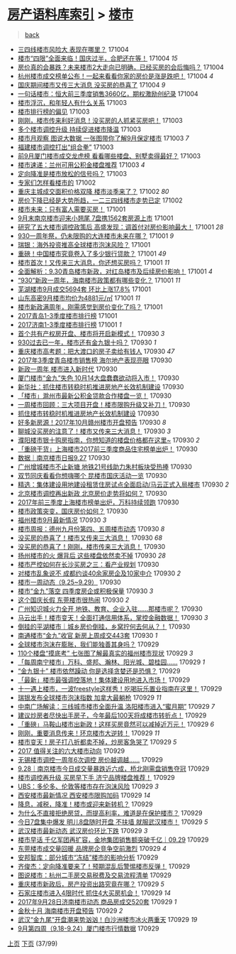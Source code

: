 [房产语料库索引](../../README.md)  > [楼市](楼市.md)
====
> [back](../README.md)

- [三四线楼市风险大 表现在哪里？](http://jkwz.applinzi.com/ittc/7020674279195280401.html#%E4%B8%89%E5%9B%9B%E7%BA%BF%E6%A5%BC%E5%B8%82%E9%A3%8E%E9%99%A9%E5%A4%A7+%E8%A1%A8%E7%8E%B0%E5%9C%A8%E5%93%AA%E9%87%8C%EF%BC%9F) 171004  
- [楼市“四限”全面来临！国庆过半，合肥还在等！](http://jkwz.applinzi.com/ittc/7020652140568249361.html#%E6%A5%BC%E5%B8%82%E2%80%9C%E5%9B%9B%E9%99%90%E2%80%9D%E5%85%A8%E9%9D%A2%E6%9D%A5%E4%B8%B4%EF%BC%81%E5%9B%BD%E5%BA%86%E8%BF%87%E5%8D%8A%EF%BC%8C%E5%90%88%E8%82%A5%E8%BF%98%E5%9C%A8%E7%AD%89%EF%BC%81) 171004 *15* 
- [房价真的会暴跌？未来楼市2大走向已明确，已经买房的会后悔吗？](http://jkwz.applinzi.com/ittc/7020641118444848144.html#%E6%88%BF%E4%BB%B7%E7%9C%9F%E7%9A%84%E4%BC%9A%E6%9A%B4%E8%B7%8C%EF%BC%9F%E6%9C%AA%E6%9D%A5%E6%A5%BC%E5%B8%822%E5%A4%A7%E8%B5%B0%E5%90%91%E5%B7%B2%E6%98%8E%E7%A1%AE%EF%BC%8C%E5%B7%B2%E7%BB%8F%E4%B9%B0%E6%88%BF%E7%9A%84%E4%BC%9A%E5%90%8E%E6%82%94%E5%90%97%EF%BC%9F) 171004  
- [杭州楼市成交榜单公布！一起来看看你家的房价是涨是跌吧！](http://jkwz.applinzi.com/ittc/7020620520498922512.html#%E6%9D%AD%E5%B7%9E%E6%A5%BC%E5%B8%82%E6%88%90%E4%BA%A4%E6%A6%9C%E5%8D%95%E5%85%AC%E5%B8%83%EF%BC%81%E4%B8%80%E8%B5%B7%E6%9D%A5%E7%9C%8B%E7%9C%8B%E4%BD%A0%E5%AE%B6%E7%9A%84%E6%88%BF%E4%BB%B7%E6%98%AF%E6%B6%A8%E6%98%AF%E8%B7%8C%E5%90%A7%EF%BC%81) 171004 *4* 
- [国庆期间楼市又传三大消息 没买房的恭喜了](http://jkwz.applinzi.com/ittc/7020607620858250256.html#%E5%9B%BD%E5%BA%86%E6%9C%9F%E9%97%B4%E6%A5%BC%E5%B8%82%E5%8F%88%E4%BC%A0%E4%B8%89%E5%A4%A7%E6%B6%88%E6%81%AF+%E6%B2%A1%E4%B9%B0%E6%88%BF%E7%9A%84%E6%81%AD%E5%96%9C%E4%BA%86) 171004 *9* 
- [一句话楼市：恒大前三季度销售3660亿，期权激励创纪录](http://jkwz.applinzi.com/ittc/7020538411641996305.html#%E4%B8%80%E5%8F%A5%E8%AF%9D%E6%A5%BC%E5%B8%82%EF%BC%9A%E6%81%92%E5%A4%A7%E5%89%8D%E4%B8%89%E5%AD%A3%E5%BA%A6%E9%94%80%E5%94%AE3660%E4%BA%BF%EF%BC%8C%E6%9C%9F%E6%9D%83%E6%BF%80%E5%8A%B1%E5%88%9B%E7%BA%AA%E5%BD%95) 171004  
- [楼市浮沉，和年轻人有什么关系](http://jkwz.applinzi.com/ittc/7020332925713908752.html#%E6%A5%BC%E5%B8%82%E6%B5%AE%E6%B2%89%EF%BC%8C%E5%92%8C%E5%B9%B4%E8%BD%BB%E4%BA%BA%E6%9C%89%E4%BB%80%E4%B9%88%E5%85%B3%E7%B3%BB) 171003  
- [楼市排行榜的偏见](http://jkwz.applinzi.com/ittc/7020331767599465489.html#%E6%A5%BC%E5%B8%82%E6%8E%92%E8%A1%8C%E6%A6%9C%E7%9A%84%E5%81%8F%E8%A7%81) 171003  
- [刚刚，楼市传来利好消息！没买房的人抓紧买房吧！](http://jkwz.applinzi.com/ittc/7020248489009873936.html#%E5%88%9A%E5%88%9A%EF%BC%8C%E6%A5%BC%E5%B8%82%E4%BC%A0%E6%9D%A5%E5%88%A9%E5%A5%BD%E6%B6%88%E6%81%AF%EF%BC%81%E6%B2%A1%E4%B9%B0%E6%88%BF%E7%9A%84%E4%BA%BA%E6%8A%93%E7%B4%A7%E4%B9%B0%E6%88%BF%E5%90%A7%EF%BC%81) 171003  
- [多个楼市调控升级 持续促进楼市降温](http://jkwz.applinzi.com/ittc/7020234050453898257.html#%E5%A4%9A%E4%B8%AA%E6%A5%BC%E5%B8%82%E8%B0%83%E6%8E%A7%E5%8D%87%E7%BA%A7+%E6%8C%81%E7%BB%AD%E4%BF%83%E8%BF%9B%E6%A5%BC%E5%B8%82%E9%99%8D%E6%B8%A9) 171003  
- [楼市月观察 图说大数据 一张图带你了解9月保定楼市](http://jkwz.applinzi.com/ittc/7020127580634743824.html#%E6%A5%BC%E5%B8%82%E6%9C%88%E8%A7%82%E5%AF%9F+%E5%9B%BE%E8%AF%B4%E5%A4%A7%E6%95%B0%E6%8D%AE+%E4%B8%80%E5%BC%A0%E5%9B%BE%E5%B8%A6%E4%BD%A0%E4%BA%86%E8%A7%A39%E6%9C%88%E4%BF%9D%E5%AE%9A%E6%A5%BC%E5%B8%82) 171003 *7* 
- [福建楼市调控打出“组合拳”](http://jkwz.applinzi.com/ittc/7019890786290893841.html#%E7%A6%8F%E5%BB%BA%E6%A5%BC%E5%B8%82%E8%B0%83%E6%8E%A7%E6%89%93%E5%87%BA%E2%80%9C%E7%BB%84%E5%90%88%E6%8B%B3%E2%80%9D) 171003  
- [前9月厦门楼市成交龙虎榜 看看哪些楼盘、别墅卖得最好？](http://jkwz.applinzi.com/ittc/7020114022677087249.html#%E5%89%8D9%E6%9C%88%E5%8E%A6%E9%97%A8%E6%A5%BC%E5%B8%82%E6%88%90%E4%BA%A4%E9%BE%99%E8%99%8E%E6%A6%9C+%E7%9C%8B%E7%9C%8B%E5%93%AA%E4%BA%9B%E6%A5%BC%E7%9B%98%E3%80%81%E5%88%AB%E5%A2%85%E5%8D%96%E5%BE%97%E6%9C%80%E5%A5%BD%EF%BC%9F) 171003  
- [楼市速递：兰州可用公积金楼盘推荐](http://jkwz.applinzi.com/ittc/7020104779097965584.html#%E6%A5%BC%E5%B8%82%E9%80%9F%E9%80%92%EF%BC%9A%E5%85%B0%E5%B7%9E%E5%8F%AF%E7%94%A8%E5%85%AC%E7%A7%AF%E9%87%91%E6%A5%BC%E7%9B%98%E6%8E%A8%E8%8D%90) 171003 *4* 
- [定向降准是楼市放松的信号吗？](http://jkwz.applinzi.com/ittc/7020003332503110672.html#%E5%AE%9A%E5%90%91%E9%99%8D%E5%87%86%E6%98%AF%E6%A5%BC%E5%B8%82%E6%94%BE%E6%9D%BE%E7%9A%84%E4%BF%A1%E5%8F%B7%E5%90%97%EF%BC%9F) 171003  
- [专家们怎样看楼市的](http://jkwz.applinzi.com/ittc/7019885914044761105.html#%E4%B8%93%E5%AE%B6%E4%BB%AC%E6%80%8E%E6%A0%B7%E7%9C%8B%E6%A5%BC%E5%B8%82%E7%9A%84) 171002  
- [重庆主城成交面积价格双降 楼市淡季来了？](http://jkwz.applinzi.com/ittc/7019784742814352401.html#%E9%87%8D%E5%BA%86%E4%B8%BB%E5%9F%8E%E6%88%90%E4%BA%A4%E9%9D%A2%E7%A7%AF%E4%BB%B7%E6%A0%BC%E5%8F%8C%E9%99%8D+%E6%A5%BC%E5%B8%82%E6%B7%A1%E5%AD%A3%E6%9D%A5%E4%BA%86%EF%BC%9F) 171002 *80* 
- [房价下降已经是大势所趋，一二三四线楼市走势已定](http://jkwz.applinzi.com/ittc/7019624722445370384.html#%E6%88%BF%E4%BB%B7%E4%B8%8B%E9%99%8D%E5%B7%B2%E7%BB%8F%E6%98%AF%E5%A4%A7%E5%8A%BF%E6%89%80%E8%B6%8B%EF%BC%8C%E4%B8%80%E4%BA%8C%E4%B8%89%E5%9B%9B%E7%BA%BF%E6%A5%BC%E5%B8%82%E8%B5%B0%E5%8A%BF%E5%B7%B2%E5%AE%9A) 171002  
- [楼市未来：只有富人需要买房！](http://jkwz.applinzi.com/ittc/7019576825569870865.html#%E6%A5%BC%E5%B8%82%E6%9C%AA%E6%9D%A5%EF%BC%9A%E5%8F%AA%E6%9C%89%E5%AF%8C%E4%BA%BA%E9%9C%80%E8%A6%81%E4%B9%B0%E6%88%BF%EF%BC%81) 171001  
- [9月末南京楼市迎来小翘尾 7盘携1562套房源上市](http://jkwz.applinzi.com/ittc/7019560070713705488.html#9%E6%9C%88%E6%9C%AB%E5%8D%97%E4%BA%AC%E6%A5%BC%E5%B8%82%E8%BF%8E%E6%9D%A5%E5%B0%8F%E7%BF%98%E5%B0%BE+7%E7%9B%98%E6%90%BA1562%E5%A5%97%E6%88%BF%E6%BA%90%E4%B8%8A%E5%B8%82) 171001  
- [研究了五大楼市调控政策后 高盛发现：调首付对房价影响最大！](http://jkwz.applinzi.com/ittc/7019558334791943184.html#%E7%A0%94%E7%A9%B6%E4%BA%86%E4%BA%94%E5%A4%A7%E6%A5%BC%E5%B8%82%E8%B0%83%E6%8E%A7%E6%94%BF%E7%AD%96%E5%90%8E+%E9%AB%98%E7%9B%9B%E5%8F%91%E7%8E%B0%EF%BC%9A%E8%B0%83%E9%A6%96%E4%BB%98%E5%AF%B9%E6%88%BF%E4%BB%B7%E5%BD%B1%E5%93%8D%E6%9C%80%E5%A4%A7%EF%BC%81) 171001 *28* 
- [930一周年祭，仍未限购的大连楼市未来在哪？](http://jkwz.applinzi.com/ittc/7019542698560848912.html#930%E4%B8%80%E5%91%A8%E5%B9%B4%E7%A5%AD%EF%BC%8C%E4%BB%8D%E6%9C%AA%E9%99%90%E8%B4%AD%E7%9A%84%E5%A4%A7%E8%BF%9E%E6%A5%BC%E5%B8%82%E6%9C%AA%E6%9D%A5%E5%9C%A8%E5%93%AA%EF%BC%9F) 171001 *9* 
- [瑞银：海外投资推高全球楼市泡沫风险？](http://jkwz.applinzi.com/ittc/7019457732132996112.html#%E7%91%9E%E9%93%B6%EF%BC%9A%E6%B5%B7%E5%A4%96%E6%8A%95%E8%B5%84%E6%8E%A8%E9%AB%98%E5%85%A8%E7%90%83%E6%A5%BC%E5%B8%82%E6%B3%A1%E6%B2%AB%E9%A3%8E%E9%99%A9%EF%BC%9F) 171001  
- [重磅！中国楼市究竟卷入了多少银行贷款？](http://jkwz.applinzi.com/ittc/7018863991353508880.html#%E9%87%8D%E7%A3%85%EF%BC%81%E4%B8%AD%E5%9B%BD%E6%A5%BC%E5%B8%82%E7%A9%B6%E7%AB%9F%E5%8D%B7%E5%85%A5%E4%BA%86%E5%A4%9A%E5%B0%91%E9%93%B6%E8%A1%8C%E8%B4%B7%E6%AC%BE%EF%BC%9F) 171001 *49* 
- [楼市首次！又传来三大消息，你还想买房吗？](http://jkwz.applinzi.com/ittc/7019437831536247824.html#%E6%A5%BC%E5%B8%82%E9%A6%96%E6%AC%A1%EF%BC%81%E5%8F%88%E4%BC%A0%E6%9D%A5%E4%B8%89%E5%A4%A7%E6%B6%88%E6%81%AF%EF%BC%8C%E4%BD%A0%E8%BF%98%E6%83%B3%E4%B9%B0%E6%88%BF%E5%90%97%EF%BC%9F) 171001 *11* 
- [全面解析：9.30青岛楼市新政，对红岛楼市及后续房价影响！](http://jkwz.applinzi.com/ittc/7019436433763468304.html#%E5%85%A8%E9%9D%A2%E8%A7%A3%E6%9E%90%EF%BC%9A9.30%E9%9D%92%E5%B2%9B%E6%A5%BC%E5%B8%82%E6%96%B0%E6%94%BF%EF%BC%8C%E5%AF%B9%E7%BA%A2%E5%B2%9B%E6%A5%BC%E5%B8%82%E5%8F%8A%E5%90%8E%E7%BB%AD%E6%88%BF%E4%BB%B7%E5%BD%B1%E5%93%8D%EF%BC%81) 171001 *4* 
- [“930”新政一周年，海南楼市政策都有哪些变化？](http://jkwz.applinzi.com/ittc/7019214686594270225.html#%E2%80%9C930%E2%80%9D%E6%96%B0%E6%94%BF%E4%B8%80%E5%91%A8%E5%B9%B4%EF%BC%8C%E6%B5%B7%E5%8D%97%E6%A5%BC%E5%B8%82%E6%94%BF%E7%AD%96%E9%83%BD%E6%9C%89%E5%93%AA%E4%BA%9B%E5%8F%98%E5%8C%96%EF%BC%9F) 171001 *11* 
- [芜湖楼市9月成交5694套 环比上涨17.8%](http://jkwz.applinzi.com/ittc/7019361172250428433.html#%E8%8A%9C%E6%B9%96%E6%A5%BC%E5%B8%829%E6%9C%88%E6%88%90%E4%BA%A45694%E5%A5%97+%E7%8E%AF%E6%AF%94%E4%B8%8A%E6%B6%A817.8%25) 171001  
- [山东高密9月楼市均价为4881元/㎡](http://jkwz.applinzi.com/ittc/7019244313874269201.html#%E5%B1%B1%E4%B8%9C%E9%AB%98%E5%AF%869%E6%9C%88%E6%A5%BC%E5%B8%82%E5%9D%87%E4%BB%B7%E4%B8%BA4881%E5%85%83%2F%E3%8E%A1) 171001 *11* 
- [楼市新政满周年，刚需感觉到房价变化了吗？](http://jkwz.applinzi.com/ittc/7019262930762335248.html#%E6%A5%BC%E5%B8%82%E6%96%B0%E6%94%BF%E6%BB%A1%E5%91%A8%E5%B9%B4%EF%BC%8C%E5%88%9A%E9%9C%80%E6%84%9F%E8%A7%89%E5%88%B0%E6%88%BF%E4%BB%B7%E5%8F%98%E5%8C%96%E4%BA%86%E5%90%97%EF%BC%9F) 171001  
- [2017青岛1-3季度楼市排行榜](http://jkwz.applinzi.com/ittc/7019255605414593552.html#2017%E9%9D%92%E5%B2%9B1-3%E5%AD%A3%E5%BA%A6%E6%A5%BC%E5%B8%82%E6%8E%92%E8%A1%8C%E6%A6%9C) 171001  
- [2017济南1-3季度楼市排行榜](http://jkwz.applinzi.com/ittc/7019255596149376017.html#2017%E6%B5%8E%E5%8D%971-3%E5%AD%A3%E5%BA%A6%E6%A5%BC%E5%B8%82%E6%8E%92%E8%A1%8C%E6%A6%9C) 171001 *1* 
- [首个共有产权房开盘、楼市将开启新模式！](http://jkwz.applinzi.com/ittc/7019237820152153104.html#%E9%A6%96%E4%B8%AA%E5%85%B1%E6%9C%89%E4%BA%A7%E6%9D%83%E6%88%BF%E5%BC%80%E7%9B%98%E3%80%81%E6%A5%BC%E5%B8%82%E5%B0%86%E5%BC%80%E5%90%AF%E6%96%B0%E6%A8%A1%E5%BC%8F%EF%BC%81) 170930 *3* 
- [930过去已一年，楼市还有金九银十吗？](http://jkwz.applinzi.com/ittc/7019232516416996369.html#930%E8%BF%87%E5%8E%BB%E5%B7%B2%E4%B8%80%E5%B9%B4%EF%BC%8C%E6%A5%BC%E5%B8%82%E8%BF%98%E6%9C%89%E9%87%91%E4%B9%9D%E9%93%B6%E5%8D%81%E5%90%97%EF%BC%9F) 170930 *1* 
- [重庆楼市高考题：把大渡口的房子卖给有钱人](http://jkwz.applinzi.com/ittc/7019228332934300688.html#%E9%87%8D%E5%BA%86%E6%A5%BC%E5%B8%82%E9%AB%98%E8%80%83%E9%A2%98%EF%BC%9A%E6%8A%8A%E5%A4%A7%E6%B8%A1%E5%8F%A3%E7%9A%84%E6%88%BF%E5%AD%90%E5%8D%96%E7%BB%99%E6%9C%89%E9%92%B1%E4%BA%BA) 170930 *47* 
- [2017年3季度青岛楼市销售榜 海尔地产表现亮眼](http://jkwz.applinzi.com/ittc/7019200101845828624.html#2017%E5%B9%B43%E5%AD%A3%E5%BA%A6%E9%9D%92%E5%B2%9B%E6%A5%BC%E5%B8%82%E9%94%80%E5%94%AE%E6%A6%9C+%E6%B5%B7%E5%B0%94%E5%9C%B0%E4%BA%A7%E8%A1%A8%E7%8E%B0%E4%BA%AE%E7%9C%BC) 170930  
- [新政一周年 楼市进入新时代](http://jkwz.applinzi.com/ittc/7019194068490519568.html#%E6%96%B0%E6%94%BF%E4%B8%80%E5%91%A8%E5%B9%B4+%E6%A5%BC%E5%B8%82%E8%BF%9B%E5%85%A5%E6%96%B0%E6%97%B6%E4%BB%A3) 170930  
- [厦门楼市“金九”失色 10月14大盘蠢蠢欲动将入市！](http://jkwz.applinzi.com/ittc/7019192430518338577.html#%E5%8E%A6%E9%97%A8%E6%A5%BC%E5%B8%82%E2%80%9C%E9%87%91%E4%B9%9D%E2%80%9D%E5%A4%B1%E8%89%B2+10%E6%9C%8814%E5%A4%A7%E7%9B%98%E8%A0%A2%E8%A0%A2%E6%AC%B2%E5%8A%A8%E5%B0%86%E5%85%A5%E5%B8%82%EF%BC%81) 170930  
- [新华社：抓住楼市转稳时机推进房地产长效机制建设](http://jkwz.applinzi.com/ittc/7019180425606595601.html#%E6%96%B0%E5%8D%8E%E7%A4%BE%EF%BC%9A%E6%8A%93%E4%BD%8F%E6%A5%BC%E5%B8%82%E8%BD%AC%E7%A8%B3%E6%97%B6%E6%9C%BA%E6%8E%A8%E8%BF%9B%E6%88%BF%E5%9C%B0%E4%BA%A7%E9%95%BF%E6%95%88%E6%9C%BA%E5%88%B6%E5%BB%BA%E8%AE%BE) 170930  
- [「楼市」滁州市最新公积金贷款合作楼盘一览！](http://jkwz.applinzi.com/ittc/7019176125690020880.html#%E3%80%8C%E6%A5%BC%E5%B8%82%E3%80%8D%E6%BB%81%E5%B7%9E%E5%B8%82%E6%9C%80%E6%96%B0%E5%85%AC%E7%A7%AF%E9%87%91%E8%B4%B7%E6%AC%BE%E5%90%88%E4%BD%9C%E6%A5%BC%E7%9B%98%E4%B8%80%E8%A7%88%EF%BC%81) 170930  
- [一周楼市回顾：三大项目开盘！楼市限购升级又补刀！](http://jkwz.applinzi.com/ittc/7019167422274339856.html#%E4%B8%80%E5%91%A8%E6%A5%BC%E5%B8%82%E5%9B%9E%E9%A1%BE%EF%BC%9A%E4%B8%89%E5%A4%A7%E9%A1%B9%E7%9B%AE%E5%BC%80%E7%9B%98%EF%BC%81%E6%A5%BC%E5%B8%82%E9%99%90%E8%B4%AD%E5%8D%87%E7%BA%A7%E5%8F%88%E8%A1%A5%E5%88%80%EF%BC%81) 170930  
- [抓住楼市转稳时机推进房地产长效机制建设](http://jkwz.applinzi.com/ittc/7019159575838852112.html#%E6%8A%93%E4%BD%8F%E6%A5%BC%E5%B8%82%E8%BD%AC%E7%A8%B3%E6%97%B6%E6%9C%BA%E6%8E%A8%E8%BF%9B%E6%88%BF%E5%9C%B0%E4%BA%A7%E9%95%BF%E6%95%88%E6%9C%BA%E5%88%B6%E5%BB%BA%E8%AE%BE) 170930  
- [好多新房源！2017年10月赣州楼市开盘预告](http://jkwz.applinzi.com/ittc/7019146764245009424.html#%E5%A5%BD%E5%A4%9A%E6%96%B0%E6%88%BF%E6%BA%90%EF%BC%812017%E5%B9%B410%E6%9C%88%E8%B5%A3%E5%B7%9E%E6%A5%BC%E5%B8%82%E5%BC%80%E7%9B%98%E9%A2%84%E5%91%8A) 170930 *8* 
- [聊城没买房的注意了！楼市又传来三大消息！](http://jkwz.applinzi.com/ittc/7019141802492429329.html#%E8%81%8A%E5%9F%8E%E6%B2%A1%E4%B9%B0%E6%88%BF%E7%9A%84%E6%B3%A8%E6%84%8F%E4%BA%86%EF%BC%81%E6%A5%BC%E5%B8%82%E5%8F%88%E4%BC%A0%E6%9D%A5%E4%B8%89%E5%A4%A7%E6%B6%88%E6%81%AF%EF%BC%81) 170930 *3* 
- [濮阳楼市银十购房指南，你想知道的楼盘价格都在这里~](http://jkwz.applinzi.com/ittc/7019133550211908624.html#%E6%BF%AE%E9%98%B3%E6%A5%BC%E5%B8%82%E9%93%B6%E5%8D%81%E8%B4%AD%E6%88%BF%E6%8C%87%E5%8D%97%EF%BC%8C%E4%BD%A0%E6%83%B3%E7%9F%A5%E9%81%93%E7%9A%84%E6%A5%BC%E7%9B%98%E4%BB%B7%E6%A0%BC%E9%83%BD%E5%9C%A8%E8%BF%99%E9%87%8C%7E) 170930 *2* 
- [「重磅干货」上海楼市2017前三季度商品住宅榜单出炉！](http://jkwz.applinzi.com/ittc/7019132221695460368.html#%E3%80%8C%E9%87%8D%E7%A3%85%E5%B9%B2%E8%B4%A7%E3%80%8D%E4%B8%8A%E6%B5%B7%E6%A5%BC%E5%B8%822017%E5%89%8D%E4%B8%89%E5%AD%A3%E5%BA%A6%E5%95%86%E5%93%81%E4%BD%8F%E5%AE%85%E6%A6%9C%E5%8D%95%E5%87%BA%E7%82%89%EF%BC%81) 170930  
- [数据｜南京楼市日报9.27](http://jkwz.applinzi.com/ittc/7019132808365343760.html#%E6%95%B0%E6%8D%AE%EF%BD%9C%E5%8D%97%E4%BA%AC%E6%A5%BC%E5%B8%82%E6%97%A5%E6%8A%A59.27) 170930  
- [广州增城楼市不止新塘 地铁21号线助力朱村板块受热捧](http://jkwz.applinzi.com/ittc/7019119262202070032.html#%E5%B9%BF%E5%B7%9E%E5%A2%9E%E5%9F%8E%E6%A5%BC%E5%B8%82%E4%B8%8D%E6%AD%A2%E6%96%B0%E5%A1%98+%E5%9C%B0%E9%93%8121%E5%8F%B7%E7%BA%BF%E5%8A%A9%E5%8A%9B%E6%9C%B1%E6%9D%91%E6%9D%BF%E5%9D%97%E5%8F%97%E7%83%AD%E6%8D%A7) 170930  
- [双节同庆看看你想嗨哪个 昆楼市国庆活动一览](http://jkwz.applinzi.com/ittc/7019118148744381457.html#%E5%8F%8C%E8%8A%82%E5%90%8C%E5%BA%86%E7%9C%8B%E7%9C%8B%E4%BD%A0%E6%83%B3%E5%97%A8%E5%93%AA%E4%B8%AA+%E6%98%86%E6%A5%BC%E5%B8%82%E5%9B%BD%E5%BA%86%E6%B4%BB%E5%8A%A8%E4%B8%80%E8%A7%88) 170930  
- [精选：集体建设用地建设租赁住房试点全面启动/马云正式入局楼市](http://jkwz.applinzi.com/ittc/7019097836912903184.html#%E7%B2%BE%E9%80%89%EF%BC%9A%E9%9B%86%E4%BD%93%E5%BB%BA%E8%AE%BE%E7%94%A8%E5%9C%B0%E5%BB%BA%E8%AE%BE%E7%A7%9F%E8%B5%81%E4%BD%8F%E6%88%BF%E8%AF%95%E7%82%B9%E5%85%A8%E9%9D%A2%E5%90%AF%E5%8A%A8%2F%E9%A9%AC%E4%BA%91%E6%AD%A3%E5%BC%8F%E5%85%A5%E5%B1%80%E6%A5%BC%E5%B8%82) 170930 *2* 
- [北京楼市调控再出新政 北京房价走势将如何？](http://jkwz.applinzi.com/ittc/7019094997385888785.html#%E5%8C%97%E4%BA%AC%E6%A5%BC%E5%B8%82%E8%B0%83%E6%8E%A7%E5%86%8D%E5%87%BA%E6%96%B0%E6%94%BF+%E5%8C%97%E4%BA%AC%E6%88%BF%E4%BB%B7%E8%B5%B0%E5%8A%BF%E5%B0%86%E5%A6%82%E4%BD%95%EF%BC%9F) 170930  
- [2017年前三季度上海楼市榜单出炉，万科持续领跑](http://jkwz.applinzi.com/ittc/7019083705715524624.html#2017%E5%B9%B4%E5%89%8D%E4%B8%89%E5%AD%A3%E5%BA%A6%E4%B8%8A%E6%B5%B7%E6%A5%BC%E5%B8%82%E6%A6%9C%E5%8D%95%E5%87%BA%E7%82%89%EF%BC%8C%E4%B8%87%E7%A7%91%E6%8C%81%E7%BB%AD%E9%A2%86%E8%B7%91) 170930  
- [楼市政策突变，国庆房价如何？](http://jkwz.applinzi.com/ittc/7019076850121442320.html#%E6%A5%BC%E5%B8%82%E6%94%BF%E7%AD%96%E7%AA%81%E5%8F%98%EF%BC%8C%E5%9B%BD%E5%BA%86%E6%88%BF%E4%BB%B7%E5%A6%82%E4%BD%95%EF%BC%9F) 170930  
- [福州楼市9月最新情况](http://jkwz.applinzi.com/ittc/7019070622263673872.html#%E7%A6%8F%E5%B7%9E%E6%A5%BC%E5%B8%829%E6%9C%88%E6%9C%80%E6%96%B0%E6%83%85%E5%86%B5) 170930 *3* 
- [楼市周报：德州九月份第四、五周楼市动态](http://jkwz.applinzi.com/ittc/7019064647427294224.html#%E6%A5%BC%E5%B8%82%E5%91%A8%E6%8A%A5%EF%BC%9A%E5%BE%B7%E5%B7%9E%E4%B9%9D%E6%9C%88%E4%BB%BD%E7%AC%AC%E5%9B%9B%E3%80%81%E4%BA%94%E5%91%A8%E6%A5%BC%E5%B8%82%E5%8A%A8%E6%80%81) 170930 *8* 
- [没买房的恭喜了！楼市又传来三大消息！](http://jkwz.applinzi.com/ittc/7019061752279598097.html#%E6%B2%A1%E4%B9%B0%E6%88%BF%E7%9A%84%E6%81%AD%E5%96%9C%E4%BA%86%EF%BC%81%E6%A5%BC%E5%B8%82%E5%8F%88%E4%BC%A0%E6%9D%A5%E4%B8%89%E5%A4%A7%E6%B6%88%E6%81%AF%EF%BC%81) 170930 *68* 
- [没买房的恭喜了！刚刚，楼市传来三大消息！](http://jkwz.applinzi.com/ittc/7019060266321576977.html#%E6%B2%A1%E4%B9%B0%E6%88%BF%E7%9A%84%E6%81%AD%E5%96%9C%E4%BA%86%EF%BC%81%E5%88%9A%E5%88%9A%EF%BC%8C%E6%A5%BC%E5%B8%82%E4%BC%A0%E6%9D%A5%E4%B8%89%E5%A4%A7%E6%B6%88%E6%81%AF%EF%BC%81) 170930  
- [扬州楼市的火 爆背后 这些楼盘依然卖不掉](http://jkwz.applinzi.com/ittc/7019052156882256912.html#%E6%89%AC%E5%B7%9E%E6%A5%BC%E5%B8%82%E7%9A%84%E7%81%AB+%E7%88%86%E8%83%8C%E5%90%8E+%E8%BF%99%E4%BA%9B%E6%A5%BC%E7%9B%98%E4%BE%9D%E7%84%B6%E5%8D%96%E4%B8%8D%E6%8E%89) 170930 *28* 
- [楼市严控如何在长沙买房之三：看产业规划](http://jkwz.applinzi.com/ittc/7019043033985844240.html#%E6%A5%BC%E5%B8%82%E4%B8%A5%E6%8E%A7%E5%A6%82%E4%BD%95%E5%9C%A8%E9%95%BF%E6%B2%99%E4%B9%B0%E6%88%BF%E4%B9%8B%E4%B8%89%EF%BC%9A%E7%9C%8B%E4%BA%A7%E4%B8%9A%E8%A7%84%E5%88%92) 170930  
- [对楼市乱象说不 成都约谈40余家房企及10家中介](http://jkwz.applinzi.com/ittc/7019041201838359569.html#%E5%AF%B9%E6%A5%BC%E5%B8%82%E4%B9%B1%E8%B1%A1%E8%AF%B4%E4%B8%8D+%E6%88%90%E9%83%BD%E7%BA%A6%E8%B0%8840%E4%BD%99%E5%AE%B6%E6%88%BF%E4%BC%81%E5%8F%8A10%E5%AE%B6%E4%B8%AD%E4%BB%8B) 170930 *2* 
- [楼市一周动态（9.25~9.29）](http://jkwz.applinzi.com/ittc/7018759843408774160.html#%E6%A5%BC%E5%B8%82%E4%B8%80%E5%91%A8%E5%8A%A8%E6%80%81%EF%BC%889.25%7E9.29%EF%BC%89) 170930  
- [楼市“金九”落空 四季度房企或积极保量](http://jkwz.applinzi.com/ittc/7019006715947910160.html#%E6%A5%BC%E5%B8%82%E2%80%9C%E9%87%91%E4%B9%9D%E2%80%9D%E8%90%BD%E7%A9%BA+%E5%9B%9B%E5%AD%A3%E5%BA%A6%E6%88%BF%E4%BC%81%E6%88%96%E7%A7%AF%E6%9E%81%E4%BF%9D%E9%87%8F) 170930 *3* 
- [这个国庆长假 东莞楼市很热闹](http://jkwz.applinzi.com/ittc/7019024290031338512.html#%E8%BF%99%E4%B8%AA%E5%9B%BD%E5%BA%86%E9%95%BF%E5%81%87+%E4%B8%9C%E8%8E%9E%E6%A5%BC%E5%B8%82%E5%BE%88%E7%83%AD%E9%97%B9) 170930 *2* 
- [广州知识城火力全开 地铁、教育、企业入驻……那楼市呢？](http://jkwz.applinzi.com/ittc/7019002694256296976.html#%E5%B9%BF%E5%B7%9E%E7%9F%A5%E8%AF%86%E5%9F%8E%E7%81%AB%E5%8A%9B%E5%85%A8%E5%BC%80+%E5%9C%B0%E9%93%81%E3%80%81%E6%95%99%E8%82%B2%E3%80%81%E4%BC%81%E4%B8%9A%E5%85%A5%E9%A9%BB%E2%80%A6%E2%80%A6%E9%82%A3%E6%A5%BC%E5%B8%82%E5%91%A2%EF%BC%9F) 170930  
- [马云出手！楼市变天！全面打通信用体系，掌控金融数据！](http://jkwz.applinzi.com/ittc/7018938212045816849.html#%E9%A9%AC%E4%BA%91%E5%87%BA%E6%89%8B%EF%BC%81%E6%A5%BC%E5%B8%82%E5%8F%98%E5%A4%A9%EF%BC%81%E5%85%A8%E9%9D%A2%E6%89%93%E9%80%9A%E4%BF%A1%E7%94%A8%E4%BD%93%E7%B3%BB%EF%BC%8C%E6%8E%8C%E6%8E%A7%E9%87%91%E8%9E%8D%E6%95%B0%E6%8D%AE%EF%BC%81) 170930 *3* 
- [倒挂的平湖楼市｜城乡房价倒挂，乡窝拧何去何从？！](http://jkwz.applinzi.com/ittc/7018791003736245265.html#%E5%80%92%E6%8C%82%E7%9A%84%E5%B9%B3%E6%B9%96%E6%A5%BC%E5%B8%82%EF%BD%9C%E5%9F%8E%E4%B9%A1%E6%88%BF%E4%BB%B7%E5%80%92%E6%8C%82%EF%BC%8C%E4%B9%A1%E7%AA%9D%E6%8B%A7%E4%BD%95%E5%8E%BB%E4%BD%95%E4%BB%8E%EF%BC%9F%EF%BC%81) 170930  
- [南通楼市“金九”收官 新房上周成交443套](http://jkwz.applinzi.com/ittc/7018882902421668881.html#%E5%8D%97%E9%80%9A%E6%A5%BC%E5%B8%82%E2%80%9C%E9%87%91%E4%B9%9D%E2%80%9D%E6%94%B6%E5%AE%98+%E6%96%B0%E6%88%BF%E4%B8%8A%E5%91%A8%E6%88%90%E4%BA%A4443%E5%A5%97) 170930 *1* 
- [全球楼市泡沫在膨胀，我们能独善其身吗？](http://jkwz.applinzi.com/ittc/7018838606511342608.html#%E5%85%A8%E7%90%83%E6%A5%BC%E5%B8%82%E6%B3%A1%E6%B2%AB%E5%9C%A8%E8%86%A8%E8%83%80%EF%BC%8C%E6%88%91%E4%BB%AC%E8%83%BD%E7%8B%AC%E5%96%84%E5%85%B6%E8%BA%AB%E5%90%97%EF%BC%9F) 170929  
- [110个楼盘“摸底考” 七张图了解最真实的福州楼市现状](http://jkwz.applinzi.com/ittc/7018830311809614864.html#110%E4%B8%AA%E6%A5%BC%E7%9B%98%E2%80%9C%E6%91%B8%E5%BA%95%E8%80%83%E2%80%9D+%E4%B8%83%E5%BC%A0%E5%9B%BE%E4%BA%86%E8%A7%A3%E6%9C%80%E7%9C%9F%E5%AE%9E%E7%9A%84%E7%A6%8F%E5%B7%9E%E6%A5%BC%E5%B8%82%E7%8E%B0%E7%8A%B6) 170929 *3* 
- [「每周南宁楼市」万科、盛邦、瀚林、阳光城、碧桂园……](http://jkwz.applinzi.com/ittc/7018822845306766353.html#%E3%80%8C%E6%AF%8F%E5%91%A8%E5%8D%97%E5%AE%81%E6%A5%BC%E5%B8%82%E3%80%8D%E4%B8%87%E7%A7%91%E3%80%81%E7%9B%9B%E9%82%A6%E3%80%81%E7%80%9A%E6%9E%97%E3%80%81%E9%98%B3%E5%85%89%E5%9F%8E%E3%80%81%E7%A2%A7%E6%A1%82%E5%9B%AD%E2%80%A6%E2%80%A6) 170929 *1* 
- [“金九银十” 楼市依然躁动 你是选择贪婪还是恐惧？](http://jkwz.applinzi.com/ittc/7018820515698050065.html#%E2%80%9C%E9%87%91%E4%B9%9D%E9%93%B6%E5%8D%81%E2%80%9D+%E6%A5%BC%E5%B8%82%E4%BE%9D%E7%84%B6%E8%BA%81%E5%8A%A8+%E4%BD%A0%E6%98%AF%E9%80%89%E6%8B%A9%E8%B4%AA%E5%A9%AA%E8%BF%98%E6%98%AF%E6%81%90%E6%83%A7%EF%BC%9F) 170929  
- [「最新」楼市最强调控落地！集体建设用地进入市场！](http://jkwz.applinzi.com/ittc/7018807340827149329.html#%E3%80%8C%E6%9C%80%E6%96%B0%E3%80%8D%E6%A5%BC%E5%B8%82%E6%9C%80%E5%BC%BA%E8%B0%83%E6%8E%A7%E8%90%BD%E5%9C%B0%EF%BC%81%E9%9B%86%E4%BD%93%E5%BB%BA%E8%AE%BE%E7%94%A8%E5%9C%B0%E8%BF%9B%E5%85%A5%E5%B8%82%E5%9C%BA%EF%BC%81) 170929  
- [十一遇上楼市，一波freestyle这样秀！吃喝玩乐置业指南在这里！](http://jkwz.applinzi.com/ittc/7018795663054341136.html#%E5%8D%81%E4%B8%80%E9%81%87%E4%B8%8A%E6%A5%BC%E5%B8%82%EF%BC%8C%E4%B8%80%E6%B3%A2freestyle%E8%BF%99%E6%A0%B7%E7%A7%80%EF%BC%81%E5%90%83%E5%96%9D%E7%8E%A9%E4%B9%90%E7%BD%AE%E4%B8%9A%E6%8C%87%E5%8D%97%E5%9C%A8%E8%BF%99%E9%87%8C%EF%BC%81) 170929  
- [瑞银发布全球楼市泡沫指数 加拿大最躺枪](http://jkwz.applinzi.com/ittc/7018792050156373009.html#%E7%91%9E%E9%93%B6%E5%8F%91%E5%B8%83%E5%85%A8%E7%90%83%E6%A5%BC%E5%B8%82%E6%B3%A1%E6%B2%AB%E6%8C%87%E6%95%B0+%E5%8A%A0%E6%8B%BF%E5%A4%A7%E6%9C%80%E8%BA%BA%E6%9E%AA) 170929 *11* 
- [中南广场解读：三线城市楼市全面升温 洛阳楼市进入“蜜月期”](http://jkwz.applinzi.com/ittc/7018788565633467408.html#%E4%B8%AD%E5%8D%97%E5%B9%BF%E5%9C%BA%E8%A7%A3%E8%AF%BB%EF%BC%9A%E4%B8%89%E7%BA%BF%E5%9F%8E%E5%B8%82%E6%A5%BC%E5%B8%82%E5%85%A8%E9%9D%A2%E5%8D%87%E6%B8%A9+%E6%B4%9B%E9%98%B3%E6%A5%BC%E5%B8%82%E8%BF%9B%E5%85%A5%E2%80%9C%E8%9C%9C%E6%9C%88%E6%9C%9F%E2%80%9D) 170929 *7* 
- [建议炒房者尽快出手房子，今年最后100天将成楼市转折点！](http://jkwz.applinzi.com/ittc/7018769032348697616.html#%E5%BB%BA%E8%AE%AE%E7%82%92%E6%88%BF%E8%80%85%E5%B0%BD%E5%BF%AB%E5%87%BA%E6%89%8B%E6%88%BF%E5%AD%90%EF%BC%8C%E4%BB%8A%E5%B9%B4%E6%9C%80%E5%90%8E100%E5%A4%A9%E5%B0%86%E6%88%90%E6%A5%BC%E5%B8%82%E8%BD%AC%E6%8A%98%E7%82%B9%EF%BC%81) 170929  
- [「重磅」马鞍山楼市出新政！这样买房竟然可以减掉近万元！](http://jkwz.applinzi.com/ittc/7018433033919792144.html#%E3%80%8C%E9%87%8D%E7%A3%85%E3%80%8D%E9%A9%AC%E9%9E%8D%E5%B1%B1%E6%A5%BC%E5%B8%82%E5%87%BA%E6%96%B0%E6%94%BF%EF%BC%81%E8%BF%99%E6%A0%B7%E4%B9%B0%E6%88%BF%E7%AB%9F%E7%84%B6%E5%8F%AF%E4%BB%A5%E5%87%8F%E6%8E%89%E8%BF%91%E4%B8%87%E5%85%83%EF%BC%81) 170929 *6* 
- [刚刚，重要消息传来！环京楼市大逆转！](http://jkwz.applinzi.com/ittc/7018777259031397392.html#%E5%88%9A%E5%88%9A%EF%BC%8C%E9%87%8D%E8%A6%81%E6%B6%88%E6%81%AF%E4%BC%A0%E6%9D%A5%EF%BC%81%E7%8E%AF%E4%BA%AC%E6%A5%BC%E5%B8%82%E5%A4%A7%E9%80%86%E8%BD%AC%EF%BC%81) 170929 *11* 
- [楼市变天！房子打八折都卖不掉，炒房客急哭了](http://jkwz.applinzi.com/ittc/7018759840099468305.html#%E6%A5%BC%E5%B8%82%E5%8F%98%E5%A4%A9%EF%BC%81%E6%88%BF%E5%AD%90%E6%89%93%E5%85%AB%E6%8A%98%E9%83%BD%E5%8D%96%E4%B8%8D%E6%8E%89%EF%BC%8C%E7%82%92%E6%88%BF%E5%AE%A2%E6%80%A5%E5%93%AD%E4%BA%86) 170929 *5* 
- [2017 值得关注的六大楼市动向](http://jkwz.applinzi.com/ittc/7018747552378389520.html#2017+%E5%80%BC%E5%BE%97%E5%85%B3%E6%B3%A8%E7%9A%84%E5%85%AD%E5%A4%A7%E6%A5%BC%E5%B8%82%E5%8A%A8%E5%90%91) 170929  
- [无锡楼市调控一周年6次调控 房价越调越……](http://jkwz.applinzi.com/ittc/7018747364813325329.html#%E6%97%A0%E9%94%A1%E6%A5%BC%E5%B8%82%E8%B0%83%E6%8E%A7%E4%B8%80%E5%91%A8%E5%B9%B46%E6%AC%A1%E8%B0%83%E6%8E%A7+%E6%88%BF%E4%BB%B7%E8%B6%8A%E8%B0%83%E8%B6%8A%E2%80%A6%E2%80%A6) 170929  
- [9.28｜南京楼市今日成交量暴跌近六成，桥北刚需盘销售夺冠](http://jkwz.applinzi.com/ittc/7018743765181924368.html#9.28%EF%BD%9C%E5%8D%97%E4%BA%AC%E6%A5%BC%E5%B8%82%E4%BB%8A%E6%97%A5%E6%88%90%E4%BA%A4%E9%87%8F%E6%9A%B4%E8%B7%8C%E8%BF%91%E5%85%AD%E6%88%90%EF%BC%8C%E6%A1%A5%E5%8C%97%E5%88%9A%E9%9C%80%E7%9B%98%E9%94%80%E5%94%AE%E5%A4%BA%E5%86%A0) 170929  
- [楼市调控再升级 买房早下手 济宁品牌楼盘推荐！](http://jkwz.applinzi.com/ittc/7018738342248842257.html#%E6%A5%BC%E5%B8%82%E8%B0%83%E6%8E%A7%E5%86%8D%E5%8D%87%E7%BA%A7+%E4%B9%B0%E6%88%BF%E6%97%A9%E4%B8%8B%E6%89%8B+%E6%B5%8E%E5%AE%81%E5%93%81%E7%89%8C%E6%A5%BC%E7%9B%98%E6%8E%A8%E8%8D%90%EF%BC%81) 170929  
- [UBS：多伦多、伦敦等楼市存在泡沫风险](http://jkwz.applinzi.com/ittc/7018724337723638800.html#UBS%EF%BC%9A%E5%A4%9A%E4%BC%A6%E5%A4%9A%E3%80%81%E4%BC%A6%E6%95%A6%E7%AD%89%E6%A5%BC%E5%B8%82%E5%AD%98%E5%9C%A8%E6%B3%A1%E6%B2%AB%E9%A3%8E%E9%99%A9) 170929 *3* 
- [西安楼市最新情况 西安楼市限购加码](http://jkwz.applinzi.com/ittc/7018716271452095505.html#%E8%A5%BF%E5%AE%89%E6%A5%BC%E5%B8%82%E6%9C%80%E6%96%B0%E6%83%85%E5%86%B5+%E8%A5%BF%E5%AE%89%E6%A5%BC%E5%B8%82%E9%99%90%E8%B4%AD%E5%8A%A0%E7%A0%81) 170929 *14* 
- [降息，减税，降准！楼市或迎来新转机？](http://jkwz.applinzi.com/ittc/7018707842041906193.html#%E9%99%8D%E6%81%AF%EF%BC%8C%E5%87%8F%E7%A8%8E%EF%BC%8C%E9%99%8D%E5%87%86%EF%BC%81%E6%A5%BC%E5%B8%82%E6%88%96%E8%BF%8E%E6%9D%A5%E6%96%B0%E8%BD%AC%E6%9C%BA%EF%BC%9F) 170929  
- [为什么不直接拒绝房贷，而提高利率，难道是在保护楼市？](http://jkwz.applinzi.com/ittc/7018701755704149008.html#%E4%B8%BA%E4%BB%80%E4%B9%88%E4%B8%8D%E7%9B%B4%E6%8E%A5%E6%8B%92%E7%BB%9D%E6%88%BF%E8%B4%B7%EF%BC%8C%E8%80%8C%E6%8F%90%E9%AB%98%E5%88%A9%E7%8E%87%EF%BC%8C%E9%9A%BE%E9%81%93%E6%98%AF%E5%9C%A8%E4%BF%9D%E6%8A%A4%E6%A5%BC%E5%B8%82%EF%BC%9F) 170929  
- [今日7盘集中爆发 明儿8盘随时开盘 不扶墙 就服武汉楼市！](http://jkwz.applinzi.com/ittc/7018701753988678672.html#%E4%BB%8A%E6%97%A57%E7%9B%98%E9%9B%86%E4%B8%AD%E7%88%86%E5%8F%91+%E6%98%8E%E5%84%BF8%E7%9B%98%E9%9A%8F%E6%97%B6%E5%BC%80%E7%9B%98+%E4%B8%8D%E6%89%B6%E5%A2%99+%E5%B0%B1%E6%9C%8D%E6%AD%A6%E6%B1%89%E6%A5%BC%E5%B8%82%EF%BC%81) 170929 *5* 
- [武汉楼市最新动态 武汉房价环比下跌](http://jkwz.applinzi.com/ittc/7018696970565338128.html#%E6%AD%A6%E6%B1%89%E6%A5%BC%E5%B8%82%E6%9C%80%E6%96%B0%E5%8A%A8%E6%80%81+%E6%AD%A6%E6%B1%89%E6%88%BF%E4%BB%B7%E7%8E%AF%E6%AF%94%E4%B8%8B%E8%B7%8C) 170929 *3* 
- [楼市早话 千亿军团再扩容，金地集团销售额突破千亿｜09.29](http://jkwz.applinzi.com/ittc/7018673338128532497.html#%E6%A5%BC%E5%B8%82%E6%97%A9%E8%AF%9D+%E5%8D%83%E4%BA%BF%E5%86%9B%E5%9B%A2%E5%86%8D%E6%89%A9%E5%AE%B9%EF%BC%8C%E9%87%91%E5%9C%B0%E9%9B%86%E5%9B%A2%E9%94%80%E5%94%AE%E9%A2%9D%E7%AA%81%E7%A0%B4%E5%8D%83%E4%BA%BF%EF%BD%9C09.29) 170929  
- [东莞楼市成交量回暖 品牌房企竞争空前激烈](http://jkwz.applinzi.com/ittc/7018666119399998481.html#%E4%B8%9C%E8%8E%9E%E6%A5%BC%E5%B8%82%E6%88%90%E4%BA%A4%E9%87%8F%E5%9B%9E%E6%9A%96+%E5%93%81%E7%89%8C%E6%88%BF%E4%BC%81%E7%AB%9E%E4%BA%89%E7%A9%BA%E5%89%8D%E6%BF%80%E7%83%88) 170929 *4* 
- [安邦智库：部分城市“冻结”楼市的影响分析](http://jkwz.applinzi.com/ittc/7018663948486968336.html#%E5%AE%89%E9%82%A6%E6%99%BA%E5%BA%93%EF%BC%9A%E9%83%A8%E5%88%86%E5%9F%8E%E5%B8%82%E2%80%9C%E5%86%BB%E7%BB%93%E2%80%9D%E6%A5%BC%E5%B8%82%E7%9A%84%E5%BD%B1%E5%93%8D%E5%88%86%E6%9E%90) 170929  
- [齐俊杰：定向降准要来了！预期混乱后警惕楼市反弹！](http://jkwz.applinzi.com/ittc/7018662880310985744.html#%E9%BD%90%E4%BF%8A%E6%9D%B0%EF%BC%9A%E5%AE%9A%E5%90%91%E9%99%8D%E5%87%86%E8%A6%81%E6%9D%A5%E4%BA%86%EF%BC%81%E9%A2%84%E6%9C%9F%E6%B7%B7%E4%B9%B1%E5%90%8E%E8%AD%A6%E6%83%95%E6%A5%BC%E5%B8%82%E5%8F%8D%E5%BC%B9%EF%BC%81) 170929  
- [图说楼市：杭州二手房交易税费及交易流程清单](http://jkwz.applinzi.com/ittc/7018661201251402768.html#%E5%9B%BE%E8%AF%B4%E6%A5%BC%E5%B8%82%EF%BC%9A%E6%9D%AD%E5%B7%9E%E4%BA%8C%E6%89%8B%E6%88%BF%E4%BA%A4%E6%98%93%E7%A8%8E%E8%B4%B9%E5%8F%8A%E4%BA%A4%E6%98%93%E6%B5%81%E7%A8%8B%E6%B8%85%E5%8D%95) 170929  
- [重庆楼市新政后，房产投资出路究竟在哪？](http://jkwz.applinzi.com/ittc/7018656731327104017.html#%E9%87%8D%E5%BA%86%E6%A5%BC%E5%B8%82%E6%96%B0%E6%94%BF%E5%90%8E%EF%BC%8C%E6%88%BF%E4%BA%A7%E6%8A%95%E8%B5%84%E5%87%BA%E8%B7%AF%E7%A9%B6%E7%AB%9F%E5%9C%A8%E5%93%AA%EF%BC%9F) 170929 *5* 
- [石家庄楼市进入4限时代 抓住4大买房机会！](http://jkwz.applinzi.com/ittc/7018655779543057425.html#%E7%9F%B3%E5%AE%B6%E5%BA%84%E6%A5%BC%E5%B8%82%E8%BF%9B%E5%85%A54%E9%99%90%E6%97%B6%E4%BB%A3+%E6%8A%93%E4%BD%8F4%E5%A4%A7%E4%B9%B0%E6%88%BF%E6%9C%BA%E4%BC%9A%EF%BC%81) 170929 *14* 
- [2017年9月28日济南楼市动态 商品房成交520套](http://jkwz.applinzi.com/ittc/7018653792046941200.html#2017%E5%B9%B49%E6%9C%8828%E6%97%A5%E6%B5%8E%E5%8D%97%E6%A5%BC%E5%B8%82%E5%8A%A8%E6%80%81+%E5%95%86%E5%93%81%E6%88%BF%E6%88%90%E4%BA%A4520%E5%A5%97) 170929 *1* 
- [金秋十月 海南楼市开盘预告](http://jkwz.applinzi.com/ittc/7018652226514584593.html#%E9%87%91%E7%A7%8B%E5%8D%81%E6%9C%88+%E6%B5%B7%E5%8D%97%E6%A5%BC%E5%B8%82%E5%BC%80%E7%9B%98%E9%A2%84%E5%91%8A) 170929 *2* 
- [武汉“金九尾”开盘潮来势汹汹！白沙洲楼市冰火两重天](http://jkwz.applinzi.com/ittc/7018652103600505873.html#%E6%AD%A6%E6%B1%89%E2%80%9C%E9%87%91%E4%B9%9D%E5%B0%BE%E2%80%9D%E5%BC%80%E7%9B%98%E6%BD%AE%E6%9D%A5%E5%8A%BF%E6%B1%B9%E6%B1%B9%EF%BC%81%E7%99%BD%E6%B2%99%E6%B4%B2%E6%A5%BC%E5%B8%82%E5%86%B0%E7%81%AB%E4%B8%A4%E9%87%8D%E5%A4%A9) 170929 *19* 
- [9月第四周（9.18-9.24）厦门楼市行情数据](http://jkwz.applinzi.com/ittc/7018647246000882704.html#9%E6%9C%88%E7%AC%AC%E5%9B%9B%E5%91%A8%EF%BC%889.18-9.24%EF%BC%89%E5%8E%A6%E9%97%A8%E6%A5%BC%E5%B8%82%E8%A1%8C%E6%83%85%E6%95%B0%E6%8D%AE) 170929  


 [上页](楼市38.md) [下页](楼市36.md)          (37/99)